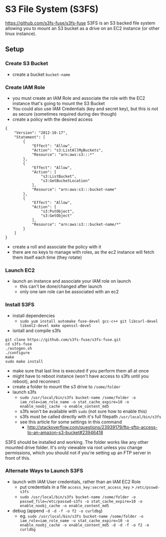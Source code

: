 S3 File System (S3FS)
=====================
https://github.com/s3fs-fuse/s3fs-fuse
S3FS is an S3 backed file system allowing you to mount an S3 bucket as a drive on an EC2 instance (or other linux instance).

Setup
-----

### Create S3 Bucket
- create a bucket `bucket-name`

### Create IAM Role
- you must create an IAM Role and associate the role with the EC2 instance that's going to mount the S3 Bucket
- You could also use IAM Credentials (key and secret key), but this is not as secure (sometimes required during dev though)
- create a policy with the desired access

```
{
    "Version": "2012-10-17",
    "Statement": [
        {
            "Effect": "Allow",
            "Action": "s3:ListAllMyBuckets",
            "Resource": "arn:aws:s3:::*"
        },
        {
            "Effect": "Allow",
            "Action": [
                "s3:ListBucket",
                "s3:GetBucketLocation"
            ],
            "Resource": "arn:aws:s3:::bucket-name"
        },
        {
            "Effect": "Allow",
            "Action": [
                "s3:PutObject",
                "s3:GetObject"
            ],
            "Resource": "arn:aws:s3:::bucket-name/*"
        }
    ]
}
```

- create a roll and associate the policy with it
- there are no keys to manage with roles, as the ec2 instance will fetch them itself each time (they rotate)

### Launch EC2
- launch an instance and associate your IAM role on launch
  - this can't be done/changed after launch
  - only one iam role can be associated with an ec2

### Install S3FS
- install dependencies
  - `sudo yum install automake fuse-devel gcc-c++ git libcurl-devel libxml2-devel make openssl-devel`
- isntall and compile s3fs

```
git clone https://github.com/s3fs-fuse/s3fs-fuse.git
cd s3fs-fuse
./autogen.sh
./configure
make
sudo make install
```

- make sure that last line is executed if you perform them all at once
- might have to reboot instance (won't have access to s3fs until you reboot), and reconnect
- create a folder to mount the s3 drive to `/some/folder`
- launch s3fs
  - `sudo /usr/local/bin/s3fs bucket-name /some/folder -o iam_role=iam_role_name -o stat_cache_expire=10 -o enable_noobj_cache -o enable_content_md5`
  - s3fs won't be available with `sudo` (not sure how to enable this)
  - s3fs must be called directly with it's full filepath `/usr/local/bin/s3fs`
  - see this article for some settings in this command
    - http://stackoverflow.com/questions/23939179/ftp-sftp-access-to-an-amazon-s3-bucket#23946418

S3FS should be installed and working. The folder works like any other mounted drive folder. It's only viewable via root unless you change permissions, which you should not if you're setting up an FTP server in front of this.

### Alternate Ways to Launch S3FS
- launch with IAM User credentials, rather than an IAM EC2 Role
    - put credentials in a file `access_key:secret_access_key` > `/etc/psswd-s3fs`
    - `sudo /usr/local/bin/s3fs bucket-name /some/folder -o passwd_file=/etc/passwd-s3fs -o stat_cache_expire=10 -o enable_noobj_cache -o enable_content_md5`
- debug (append `-d -d -f -o f2 -o curldbg`)
    - eg. `sudo /usr/local/bin/s3fs bucket-name /some/folder -o iam_role=iam_role_name -o stat_cache_expire=10 -o enable_noobj_cache -o enable_content_md5 -d -d -f -o f2 -o curldbg`

